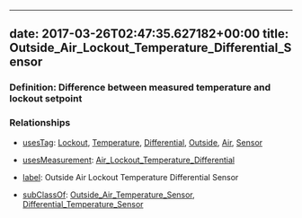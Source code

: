 
---
date: 2017-03-26T02:47:35.627182+00:00
title: Outside_Air_Lockout_Temperature_Differential_Sensor
---
### Definition: Difference between measured temperature and lockout setpoint

### Relationships

* [usesTag](https://brickschema.org/schema/1.0/BrickFrame#usesTag): [Lockout](https://brickschema.org/schema/1.0/BrickTag#Lockout), [Temperature](https://brickschema.org/schema/1.0/BrickTag#Temperature), [Differential](https://brickschema.org/schema/1.0/BrickTag#Differential), [Outside](https://brickschema.org/schema/1.0/BrickTag#Outside), [Air](https://brickschema.org/schema/1.0/BrickTag#Air), [Sensor](https://brickschema.org/schema/1.0/BrickTag#Sensor)

* [usesMeasurement](https://brickschema.org/schema/1.0/BrickFrame#usesMeasurement): [Air_Lockout_Temperature_Differential](https://brickschema.org/schema/1.0/Brick#Air_Lockout_Temperature_Differential)

* [label](http://www.w3.org/2000/01/rdf-schema#label): Outside Air Lockout Temperature Differential Sensor

* [subClassOf](http://www.w3.org/2000/01/rdf-schema#subClassOf): [Outside_Air_Temperature_Sensor](https://brickschema.org/schema/1.0/Brick#Outside_Air_Temperature_Sensor), [Differential_Temperature_Sensor](https://brickschema.org/schema/1.0/Brick#Differential_Temperature_Sensor)

